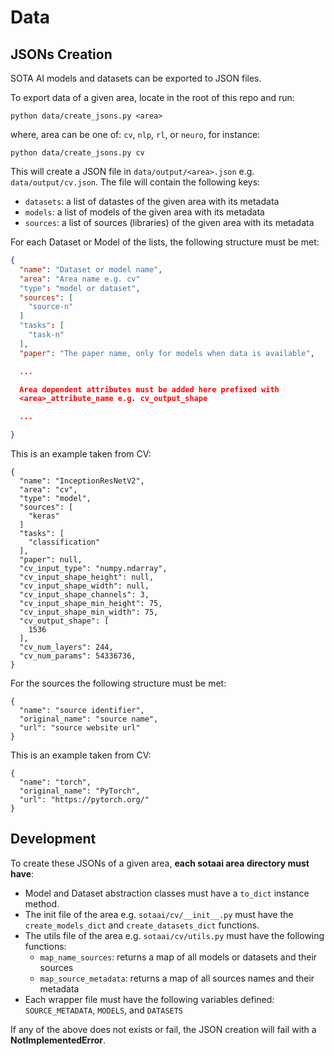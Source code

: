 # Data

## JSONs Creation

SOTA AI models and datasets can be exported to JSON files.

To export data of a given area, locate in the root of this repo and
run:

```
python data/create_jsons.py <area>
```

where, area can be one of: `cv`, `nlp`, `rl`, or `neuro`, for instance:

```
python data/create_jsons.py cv
```

This will create a JSON file in `data/output/<area>.json` e.g.
`data/output/cv.json`. The file will contain the following keys:

- `datasets`: a list of datastes of the given area with its metadata
- `models`: a list of models of the given area with its metadata
- `sources`: a list of sources (libraries) of the given area with its metadata

For each Dataset or Model of the lists, the following structure must be met:

```json
{
  "name": "Dataset or model name",
  "area": "Area name e.g. cv"
  "type": "model or dataset",
  "sources": [
    "source-n"
  ]
  "tasks": [
    "task-n"
  ],
  "paper": "The paper name, only for models when data is available",

  ...

  Area dependent attributes must be added here prefixed with
  <area>_attribute_name e.g. cv_output_shape

  ...

}
```

This is an example taken from CV:

```
{
  "name": "InceptionResNetV2",
  "area": "cv",
  "type": "model",
  "sources": [
    "keras"
  ]
  "tasks": [
    "classification"
  ],
  "paper": null,
  "cv_input_type": "numpy.ndarray",
  "cv_input_shape_height": null,
  "cv_input_shape_width": null,
  "cv_input_shape_channels": 3,
  "cv_input_shape_min_height": 75,
  "cv_input_shape_min_width": 75,
  "cv_output_shape": [
    1536
  ],
  "cv_num_layers": 244,
  "cv_num_params": 54336736,
}
```

For the sources the following structure must be met:

```
{
  "name": "source identifier",
  "original_name": "source name",
  "url": "source website url"
}
```

This is an example taken from CV:

```
{
  "name": "torch",
  "original_name": "PyTorch",
  "url": "https://pytorch.org/"
}
```

## Development

To create these JSONs of a given area, **each sotaai area directory must have**:

- Model and Dataset abstraction classes must have a `to_dict` instance method.
- The init file of the area e.g. `sotaai/cv/__init__.py` must have the
  `create_models_dict` and `create_datasets_dict` functions.
- The utils file of the area e.g. `sotaai/cv/utils.py` must have the
  following functions:
  - `map_name_sources`: returns a map of all models or datasets and their sources
  - `map_source_metadata`: returns a map of all sources names and their metadata
- Each wrapper file must have the following variables defined:
  `SOURCE_METADATA`, `MODELS`, and `DATASETS`

If any of the above does not exists or fail, the JSON creation will fail with a
**NotImplementedError**.
